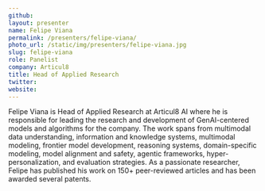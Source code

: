 ```yaml
---
github:
layout: presenter
name: Felipe Viana
permalink: /presenters/felipe-viana/
photo_url: /static/img/presenters/felipe-viana.jpg
slug: felipe-viana
role: Panelist
company: Articul8
title: Head of Applied Research
twitter:
website:
---
```


Felipe Viana is Head of Applied Research at Articul8 AI where he is responsible for leading the research and development of GenAI-centered models and algorithms for the company. The work spans from multimodal data understanding, information and knowledge systems, multimodal modeling, frontier model development, reasoning systems, domain-specific modeling, model alignment and safety, agentic frameworks, hyper-personalization, and evaluation strategies. As a passionate researcher, Felipe has published his work on 150+ peer-reviewed articles and has been awarded several patents.
